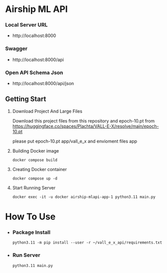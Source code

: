 # Airship ML API

### Local Server URL
- http://localhost:8000
### Swagger
- http://localhost:8000/api
### Open API Schema Json
- http://localhost:8000/api/json

## Getting Start

1. Download Project And Large Files

    Download this project files from this repository and epoch-10.pt from https://huggingface.co/spaces/Plachta/VALL-E-X/resolve/main/epoch-10.pt
    
    please put epoch-10.pt app/vall_e_x and envioment files app

2. Building Docker image

    `docker compose build`

3. Creating Docker container

    `docker compose up -d`

4. Start Running Server
    
    `docker exec -it -u docker airship-mlapi-app-1 python3.11 main.py`

# How To Use

- ### Package Install

    `python3.11 -m pip install --user -r ~/vall_e_x_api/requirements.txt`

- ### Run Server
    `python3.11 main.py`
